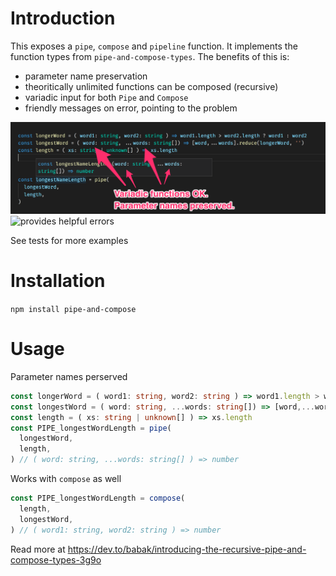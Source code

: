 # Introduction

This exposes a `pipe`, `compose` and `pipeline` function. It implements the function types from `pipe-and-compose-types`. The benefits of this is:

* parameter name preservation
* theoritically unlimited functions can be composed (recursive)
* variadic input for both `Pipe` and `Compose`   
* friendly messages on error, pointing to the problem

<img src="https://raw.githubusercontent.com/babakness/pipe-and-compose/master/.github/images/preserve-parameters.png" alt="preserves parameter names"/>

<img src="https://raw.githubusercontent.com/babakness/pipe-and-compose/master/.github/images/helpful-errors.gif" alt="provides helpful errors" />

See tests for more examples

# Installation

`npm install pipe-and-compose`

# Usage

Parameter names perserved 
```ts
const longerWord = ( word1: string, word2: string ) => word1.length > word2.length ? word1 : word2
const longestWord = ( word: string, ...words: string[]) => [word,...words].reduce(longerWord, '')
const length = ( xs: string | unknown[] ) => xs.length
const PIPE_longestWordLength = pipe(
  longestWord,
  length,
) // ( word: string, ...words: string[] ) => number
```

Works with `compose` as well
```ts
const PIPE_longestWordLength = compose(
  length,
  longestWord,
) // ( word1: string, word2: string ) => number
```

Read more at https://dev.to/babak/introducing-the-recursive-pipe-and-compose-types-3g9o